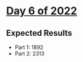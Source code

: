 # [Day 6 of 2022](https://adventofcode.com/2022/day/6)

## Expected Results

- Part 1: 1892
- Part 2: 2313
